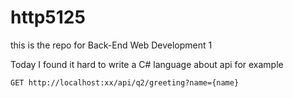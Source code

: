 # http5125
this is the repo for Back-End Web Development 1

Today I found it hard to write a C# language about api
for example
```
GET http://localhost:xx/api/q2/greeting?name={name}
```
